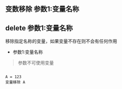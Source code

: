 ## 变数移除 参数1:变量名称
## delete 参数1:变量名称
移除指定名称的变量，如果变量不存在则不会有任何作用

- 参数1:变量名称

> 参数不可使用变量

```

A = 123
变量移除 A

```